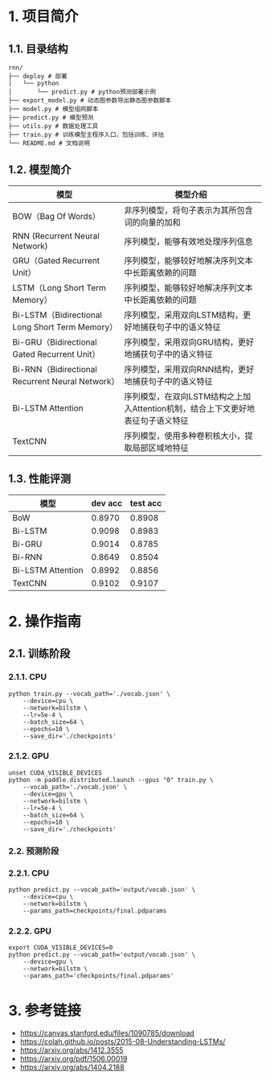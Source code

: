 

# 1. 项目简介
## 1.1. 目录结构
```buildoutcfg
rnn/
├── deploy # 部署
│   └── python
│       └── predict.py # python预测部署示例
├── export_model.py # 动态图参数导出静态图参数脚本
├── model.py # 模型组网脚本
├── predict.py # 模型预测
├── utils.py # 数据处理工具
├── train.py # 训练模型主程序入口，包括训练、评估
└── README.md # 文档说明
```

## 1.2. 模型简介
| 模型                                             | 模型介绍                                                     |
| ------------------------------------------------ | ------------------------------------------------------------ |
| BOW（Bag Of Words）                              | 非序列模型，将句子表示为其所包含词的向量的加和               |
| RNN (Recurrent Neural Network)                   | 序列模型，能够有效地处理序列信息                             |
| GRU（Gated Recurrent Unit）                      | 序列模型，能够较好地解决序列文本中长距离依赖的问题           |
| LSTM（Long Short Term Memory）                   | 序列模型，能够较好地解决序列文本中长距离依赖的问题           |
| Bi-LSTM（Bidirectional Long Short Term Memory）  | 序列模型，采用双向LSTM结构，更好地捕获句子中的语义特征       |
| Bi-GRU（Bidirectional Gated Recurrent Unit）     | 序列模型，采用双向GRU结构，更好地捕获句子中的语义特征        |
| Bi-RNN（Bidirectional Recurrent Neural Network） | 序列模型，采用双向RNN结构，更好地捕获句子中的语义特征        |
| Bi-LSTM Attention                                | 序列模型，在双向LSTM结构之上加入Attention机制，结合上下文更好地表征句子语义特征 |
| TextCNN                                          | 序列模型，使用多种卷积核大小，提取局部区域地特征             |

## 1.3. 性能评测
| 模型              | dev acc | test acc |
| ----------------- | ------- | -------- |
| BoW               | 0.8970  | 0.8908   |
| Bi-LSTM           | 0.9098  | 0.8983   |
| Bi-GRU            | 0.9014  | 0.8785   |
| Bi-RNN            | 0.8649  | 0.8504   |
| Bi-LSTM Attention | 0.8992  | 0.8856   |
| TextCNN           | 0.9102  | 0.9107   |



# 2. 操作指南
## 2.1. 训练阶段
### 2.1.1. CPU
```buildoutcfg
python train.py --vocab_path='./vocab.json' \
    --device=cpu \
    --network=bilstm \
    --lr=5e-4 \
    --batch_size=64 \
    --epochs=10 \
    --save_dir='./checkpoints'
```

### 2.1.2. GPU
```buildoutcfg
unset CUDA_VISIBLE_DEVICES
python -m paddle.distributed.launch --gpus "0" train.py \
    --vocab_path='./vocab.json' \
    --device=gpu \
    --network=bilstm \
    --lr=5e-4 \
    --batch_size=64 \
    --epochs=10 \
    --save_dir='./checkpoints'
```

### 2.2. 预测阶段
### 2.2.1. CPU
```
python predict.py --vocab_path='output/vocab.json' \
    --device=cpu \
    --network=bilstm \
    --params_path=checkpoints/final.pdparams
```

### 2.2.2. GPU 
```
export CUDA_VISIBLE_DEVICES=0
python predict.py --vocab_path='output/vocab.json' \
    --device=gpu \
    --network=bilstm \
    --params_path='checkpoints/final.pdparams'
```



# 3. 参考链接
- https://canvas.stanford.edu/files/1090785/download
- https://colah.github.io/posts/2015-08-Understanding-LSTMs/
- https://arxiv.org/abs/1412.3555
- https://arxiv.org/pdf/1506.00019
- https://arxiv.org/abs/1404.2188